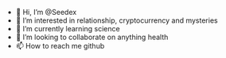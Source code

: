 - 👋 Hi, I’m @Seedex
- 👀 I’m interested in relationship, cryptocurrency and mysteries
- 🌱 I’m currently learning science
- 💞️ I’m looking to collaborate on anything health
- 📫 How to reach me github

<!---
Seedex/Seedex is a ✨ special ✨ repository because its `README.md` (this file) appears on your GitHub profile.
You can click the Preview link to take a look at your changes.
--->
